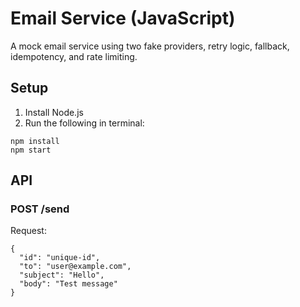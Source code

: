 # Email Service (JavaScript)

A mock email service using two fake providers, retry logic, fallback, idempotency, and rate limiting.

## Setup

1. Install Node.js
2. Run the following in terminal:

```
npm install
npm start
```

## API

### POST /send

Request:
```
{
  "id": "unique-id",
  "to": "user@example.com",
  "subject": "Hello",
  "body": "Test message"
}
```